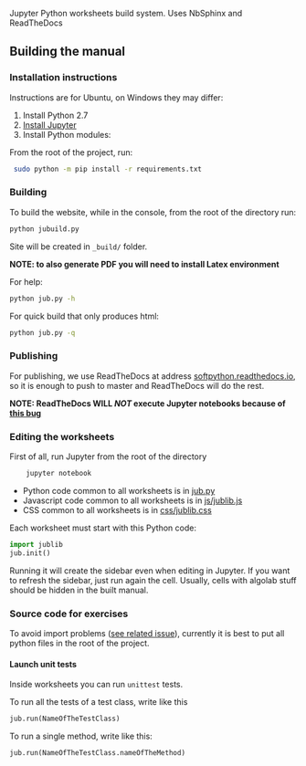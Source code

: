 

Jupyter Python worksheets build system. Uses NbSphinx and ReadTheDocs


## Building the manual

### Installation instructions

Instructions are for Ubuntu, on Windows they may differ:

1. Install Python 2.7
2. [Install Jupyter](http://jupyter.org/install.html)
3. Install Python modules:

From the root of the project, run:

```bash
 sudo python -m pip install -r requirements.txt
```

### Building

To build the website, while in the console, from the root of the directory run:

```bash
python jubuild.py
```

Site will be created in `_build/` folder.

**NOTE: to also generate PDF you will need to install Latex environment**


For help: 

```bash
python jub.py -h
```

For quick build that only produces html:


```bash
python jub.py -q
```


### Publishing

For publishing, we use ReadTheDocs at address <a href="http://jubuild.readthedocs.io" target="_blank">softpython.readthedocs.io</a>, 
so it is enough to push to master and ReadTheDocs will do the rest.

**NOTE: ReadTheDocs WILL _NOT_ execute Jupyter notebooks because of [this bug](https://github.com/DavidLeoni/softpython/issues/2)**

### Editing the worksheets

First of all, run Jupyter from the root of the directory


```bash
    jupyter notebook
```

* Python code common to all worksheets is in [jub.py](jub.py)
* Javascript code common to all worksheets is in [js/jublib.js](js/jub.js)
* CSS common to all worksheets is in [css/jublib.css](css/jub.css)

Each worksheet must start with this Python code:

```python
import jublib
jub.init()
```

Running it will create the sidebar even when editing in Jupyter. If you want to refresh the sidebar, just run again the cell.
Usually, cells with algolab stuff should be hidden in the built manual.

### Source code for exercises

To avoid import problems ([see related issue](https://github.com/DavidLeoni/softpython/issues/3)), 
currently it is best to put all python files in the root of the project.


#### Launch unit tests

Inside worksheets you can run `unittest` tests. 

To run all the tests of a test class, write like this

```python
jub.run(NameOfTheTestClass)
```

To run a single method, write like this:

```python
jub.run(NameOfTheTestClass.nameOfTheMethod)
```

